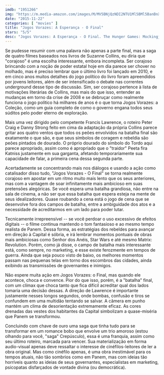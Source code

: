 ```yaml
---
imdb: "1951266"
img: "https://m.media-amazon.com/images/M/MV5BNjQzNDI2NTU1Ml5BMl5BanBnXkFtZTgwNTAyMDQ5NjE@._V1_SX101_CR0,0,101,150_.jpg"
date: "2015-11-22"
categories: [ "movies" ]
title: "Jogos Vorazes: A Esperança - O Final"
stars: "5/5"
desc: "Jogos Vorazes: A Esperança - O Final. The Hunger Games: Mockingjay - Part 2 (USA, 2015). Dirigido por Francis Lawrence. Escrito por Peter Craig, Danny Strong, Suzanne Collins, Suzanne Collins. Com Jennifer Lawrence, Josh Hutcherson, Liam Hemsworth, Woody Harrelson, Donald Sutherland, Philip Seymour Hoffman, Julianne Moore, Willow Shields, Sam Claflin."
---
```

Se pudesse resumir com uma palavra não apenas a parte final, mas a saga de quatro filmes baseados nos livros de Suzanne Collins, eu diria que "corajoso" é uma escolha interessante, embora incompleta. Ser corajoso brincando com a noção de poder estatal hoje em dia parece ser chover no molhado, mas é preciso lembrar que o último livro foi lançado em 2010, e em cinco anos muitos detalhes do jogo político do livro foram apreendidos por jovens leitores, além de ser intensificado o debate nas correntes underground desse tipo de discussão. Sim, ser corajoso pertence à lista de motivações literárias de Collins, mas mais do que isso, entender as mudanças em torno da crise de 2008 e se debruçar como realmente funciona o jogo político há milhares de anos é o que torna Jogos Vorazes: a Coleção, como um guia completo de como o governo engana todos seus súditos pelo poder eterno de exploração.

Mais uma vez dirigido pelo competente Francis Lawrence, o roteiro Peter Craig e Danny Strong feito em cima da adaptação da própria Collins parece gritar aos quatro ventos que todos os peões envolvidos na batalha final são exatamente o que são, e que seus símbolos de coragem e rebeldia são peões pintados de dourado. O próprio dourado do símbolo do Tordo aqui parece apropriado, assim como é apropriado que o "traidor" Peeta fira Katniss justamente em sua garganta, afetando temporariamente sua capacidade de falar, a primeira cena dessa segunda parte.

Acertadamente se concentrando mais nos diálogos e usando a ação como catalisador disso tudo, "Jogos Vorazes - O Final" se torna realmente corajoso em apostar em um ritmo muito mais lento que os seus anteriores, mas com a vantagem de soar infinitamente mais ambicioso em suas pretensões alegóricas. Se você espera uma batalha grandiosa, não entre na sala de cinema, a não ser que essa batalha que espera esteja na mente de seus idealizadores. Quase roubando a cena está o jogo de cena que se desenvolve fora dos campos de batalha, entre a ambiguidade dos atos e a necessidade de acreditarmos em um lado para poder lutar.

Tecnicamente irrepreensível -- se você perdoar o uso excessivo de efeitos digitais -- o filme continua mantendo o tom fantasioso e ao mesmo tempo realista de Panem. Dessa forma, as estratégias dos rebeldes para avançar em direção à Capital é sóbria, e irá lembrar momentos pontuais de obras mais ambiciosas como Senhor dos Anéis, Star Wars e até mesmo Matrix: Revolution. Porém, como já disse, o campo de batalha mais interessante está, como sempre, no marketing, e esse existe ferozmente em tempos de guerra. Ainda que seja pouco visto de baixo, os melhores momentos passam nas pequenas telas em torno dos escombros das cidades, ainda exibindo as transmissões de governantes e inimigos.

Não espere muita ação em Jogos Vorazes: o Final, mas quando ele acontece, choca e convence. Pior do que isso, porém, é a "batalha" final, com um clímax que choca tanto que fica difícil acreditar qual dos lados tomaria uma decisão dessas. A direção de Lawrence é importante justamente nesses longos segundos, onde bombas, confusão e tiros se confundem em uma multidão tentando se salvar. A câmera em punho mantém um clima de desorientação extremamente eficaz. As cores drenadas das vestes dos habitantes da Capital simbolizam a quase-miséria que Panem se transformou.

Concluindo com chave de ouro uma saga que tinha tudo para se transformar em um romance bobo que envolve um trio amoroso (estou olhando para você, "saga" Crepúsculo), essa é uma franquia, assim como seu último roteiro, marcada para vencer. Sua materialização em forma audio-visual apenas deve ressaltar o interesse de cinéfilos-leitores de ler a obra original. Mas como cinéfilo apenas, é uma obra inestimável para os tempos atuais, não tão sombrios como em Panem, mas com ideias tão horríveis quanto as ideias de seus governantes, especialistas em marketing, psicopatas disfarçados de vontade divina (ou democrática).
